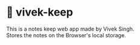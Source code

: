 # 📝 vivek-keep
This is a notes keep web app made by Vivek Singh. <br>
Stores the notes on the Browser's local storage.
